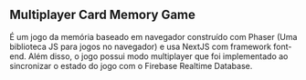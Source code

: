 ## Multiplayer Card Memory Game

É um jogo da memória baseado em navegador construído com Phaser (Uma biblioteca JS para jogos no navegador) e usa NextJS com framework font-end. Além disso, o jogo possui modo multiplayer que foi implementado ao sincronizar o estado do jogo com o Firebase Realtime Database.
